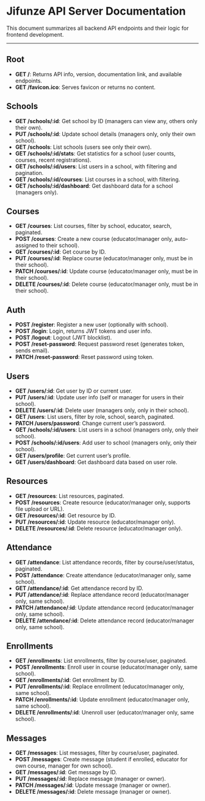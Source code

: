 # Jifunze API Server Documentation

This document summarizes all backend API endpoints and their logic for frontend development.

---

## Root
- **GET /**: Returns API info, version, documentation link, and available endpoints.
- **GET /favicon.ico**: Serves favicon or returns no content.

## Schools
- **GET /schools/:id**: Get school by ID (managers can view any, others only their own).
- **PUT /schools/:id**: Update school details (managers only, only their own school).
- **GET /schools**: List schools (users see only their own).
- **GET /schools/:id/stats**: Get statistics for a school (user counts, courses, recent registrations).
- **GET /schools/:id/users**: List users in a school, with filtering and pagination.
- **GET /schools/:id/courses**: List courses in a school, with filtering.
- **GET /schools/:id/dashboard**: Get dashboard data for a school (managers only).

## Courses
- **GET /courses**: List courses, filter by school, educator, search, paginated.
- **POST /courses**: Create a new course (educator/manager only, auto-assigned to their school).
- **GET /courses/:id**: Get course by ID.
- **PUT /courses/:id**: Replace course (educator/manager only, must be in their school).
- **PATCH /courses/:id**: Update course (educator/manager only, must be in their school).
- **DELETE /courses/:id**: Delete course (educator/manager only, must be in their school).

## Auth
- **POST /register**: Register a new user (optionally with school).
- **POST /login**: Login, returns JWT tokens and user info.
- **POST /logout**: Logout (JWT blocklist).
- **POST /reset-password**: Request password reset (generates token, sends email).
- **PATCH /reset-password**: Reset password using token.

## Users
- **GET /users/:id**: Get user by ID or current user.
- **PUT /users/:id**: Update user info (self or manager for users in their school).
- **DELETE /users/:id**: Delete user (managers only, only in their school).
- **GET /users**: List users, filter by role, school, search, paginated.
- **PATCH /users/password**: Change current user’s password.
- **GET /schools/:id/users**: List users in a school (managers only, only their school).
- **POST /schools/:id/users**: Add user to school (managers only, only their school).
- **GET /users/profile**: Get current user’s profile.
- **GET /users/dashboard**: Get dashboard data based on user role.

## Resources
- **GET /resources**: List resources, paginated.
- **POST /resources**: Create resource (educator/manager only, supports file upload or URL).
- **GET /resources/:id**: Get resource by ID.
- **PUT /resources/:id**: Update resource (educator/manager only).
- **DELETE /resources/:id**: Delete resource (educator/manager only).

## Attendance
- **GET /attendance**: List attendance records, filter by course/user/status, paginated.
- **POST /attendance**: Create attendance (educator/manager only, same school).
- **GET /attendance/:id**: Get attendance record by ID.
- **PUT /attendance/:id**: Replace attendance record (educator/manager only, same school).
- **PATCH /attendance/:id**: Update attendance record (educator/manager only, same school).
- **DELETE /attendance/:id**: Delete attendance record (educator/manager only, same school).

## Enrollments
- **GET /enrollments**: List enrollments, filter by course/user, paginated.
- **POST /enrollments**: Enroll user in course (educator/manager only, same school).
- **GET /enrollments/:id**: Get enrollment by ID.
- **PUT /enrollments/:id**: Replace enrollment (educator/manager only, same school).
- **PATCH /enrollments/:id**: Update enrollment (educator/manager only, same school).
- **DELETE /enrollments/:id**: Unenroll user (educator/manager only, same school).

## Messages
- **GET /messages**: List messages, filter by course/user, paginated.
- **POST /messages**: Create message (student if enrolled, educator for own course, manager for own school).
- **GET /messages/:id**: Get message by ID.
- **PUT /messages/:id**: Replace message (manager or owner).
- **PATCH /messages/:id**: Update message (manager or owner).
- **DELETE /messages/:id**: Delete message (manager or owner).
